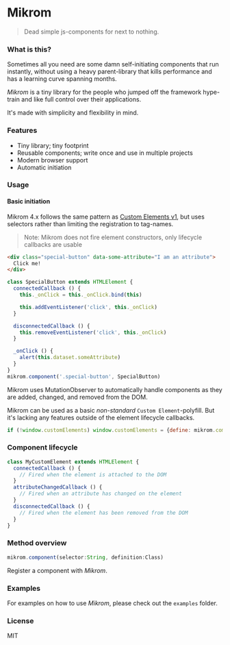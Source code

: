 # Mikrom
> Dead simple js-components for next to nothing.  

### What is this?
Sometimes all you need are some damn self-initiating components that run instantly, without using a heavy parent-library that kills performance and has a learning curve spanning months.  

_Mikrom_ is a tiny library for the people who jumped off the framework hype-train and like full control over their applications.  

It's made with simplicity and flexibility in mind.

### Features
  - Tiny library; tiny footprint
  - Reusable components; write once and use in multiple projects
  - Modern browser support
  - Automatic initiation

### Usage
#### Basic initiation
Mikrom 4.x follows the same pattern as [Custom Elements v1](https://developers.google.com/web/fundamentals/getting-started/primers/customelements), but uses selectors rather than limiting the registration to tag-names.

> Note: Mikrom does not fire element constructors, only lifecycle callbacks are usable

```html
<div class="special-button" data-some-attribute="I am an attribute">
  Click me!
</div>
```

```javascript
class SpecialButton extends HTMLElement {
  connectedCallback () {
    this._onClick = this._onClick.bind(this)

    this.addEventListener('click', this._onClick)
  }

  disconnectedCallback () {
    this.removeEventListener('click', this._onClick)
  }

  _onClick () {
    alert(this.dataset.someAttribute)
  }
}
mikrom.component('.special-button', SpecialButton)
```
Mikrom uses MutationObserver to automatically handle components as they are added, changed, and removed from the DOM.

Mikrom can be used as a basic _non-standard_ `Custom Element`-polyfill. But it's lacking any features outside of the element lifecycle callbacks.  
```javascript
if (!window.customElements) window.customElements = {define: mikrom.component}
```

### Component lifecycle
```js
class MyCustomElement extends HTMLElement {
  connectedCallback () {
    // Fired when the element is attached to the DOM
  }
  attributeChangedCallback () {
    // Fired when an attribute has changed on the element
  }
  disconnectedCallback () {
    // Fired when the element has been removed from the DOM
  }
}
```

### Method overview
```javascript
mikrom.component(selector:String, definition:Class)
```
Register a component with _Mikrom_.

### Examples
For examples on how to use _Mikrom_, please check out the `examples` folder.

### License
MIT
